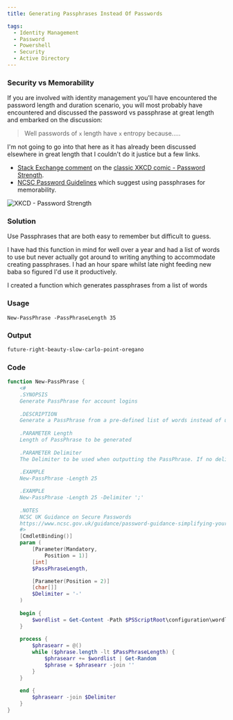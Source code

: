 ```yaml
---
title: Generating Passphrases Instead Of Passwords

tags:
  - Identity Management
  - Password
  - Powershell
  - Security
  - Active Directory
---
```


### Security vs Memorability
If you are involved with identity management you'll have encountered the password length and duration scenario, you will most probably have encountered and discussed the password vs passphrase at great length and embarked on the discussion:

> Well passwords of `x` length have `x` entropy because.....

I'm not going to go into that here as it has already been discussed elsewhere in great length that I couldn't do it justice but a few links.

- [Stack Exchange comment](https://security.stackexchange.com/questions/6095/xkcd-936-short-complex-password-or-long-dictionary-passphrase/6096#6096) on the [classic XKCD comic - Password Strength](https://xkcd.com/936/).
- [NCSC Password Guidelines](https://www.ncsc.gov.uk/guidance/password-guidance-simplifying-your-approach) which suggest using passphrases for memorability.

![XKCD - Password Strength](https://imgs.xkcd.com/comics/password_strength.png)

### Solution
Use Passphrases that are both easy to remember but difficult to guess.

I have had this function in mind for well over a year and had a list of words to use but never actually got around to writing anything to accommodate creating passphrases. I had an hour spare whilst late night feeding new baba so figured I'd use it productively.

I created a function which generates passphrases from a list of words

### Usage

`New-PassPhrase -PassPhraseLength 35`

### Output
```powershell
future-right-beauty-slow-carlo-point-oregano
```
### Code
```powershell
function New-PassPhrase {
    <#
    .SYNOPSIS
    Generate PassPhrase for account logins
    
    .DESCRIPTION
    Generate a PassPhrase from a pre-defined list of words instead of using random character passwords
    
    .PARAMETER Length
    Length of PassPhrase to be generated
    
    .PARAMETER Delimiter
    The Delimiter to be used when outputting the PassPhrase. If no delimiter is specified then a hyphen is used '-'
    
    .EXAMPLE
    New-PassPhrase -Length 25

    .EXAMPLE
    New-PassPhrase -Length 25 -Delimiter ';'
    
    .NOTES
    NCSC UK Guidance on Secure Passwords
    https://www.ncsc.gov.uk/guidance/password-guidance-simplifying-your-approach
    #>
    [CmdletBinding()]
    param (
        [Parameter(Mandatory,
            Position = 1)]
        [int]
        $PassPhraseLength,

        [Parameter(Position = 2)]
        [char[]]
        $Delimiter = '-'
    )
    
    begin {
        $wordlist = Get-Content -Path $PSScriptRoot\configuration\wordlist.txt
    }
    
    process {
        $phrasearr = @()
        while ($phrase.length -lt $PassPhraseLength) {
            $phrasearr += $wordlist | Get-Random
            $phrase = $phrasearr -join ''
        }
    }
    
    end {
        $phrasearr -join $Delimiter
    }
}
```